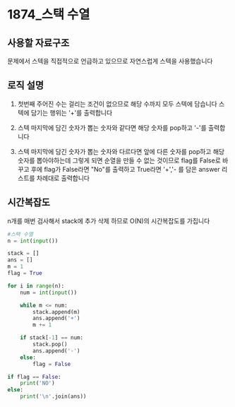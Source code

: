 # 1874_스택 수열

## **사용할 자료구조**
문제에서 스텍을 직접적으로 언급하고 있으므로 자연스럽게 스텍을 사용했습니다

## **로직 설명**
1. 첫번째 주어진 수는 걸리는 조건이 없으므로 해당 수까지 모두 스텍에 담습니다 스텍에 담기는 행위는 '+'를 출력합니다

2. 스텍 마지막에 담긴 숫자가 뽑는 숫자와 같다면 해당 숫자를 pop하고 '-'를 출력합니다

3. 스텍 마지막에 담긴 숫자가 뽑는 숫자와 다르다면 앞에 다른 숫자를 pop하고 해당 숫자를 뽑아야하는데 그렇게 되면 순열을 만들 수 없는 것이므로 flag를 False로 바꾸고 후에 flag가 False라면 "No"를 출력하고 True라면 '+','-
를 담은 answer 리스트를 차례대로 출력합니다

## **시간복잡도**

n개를 매번 검사해서 stack에 추가 삭제 하므로 O(N)의 시간복잡도를 가집니다


```python
#스택 수열
n = int(input())

stack = []
ans = []
m = 1
flag = True

for i in range(n):
    num = int(input())

    while m <= num:
        stack.append(m)
        ans.append('+')
        m += 1

    if stack[-1] == num:
        stack.pop()
        ans.append('-')
    else:
        flag = False

if flag == False:
    print('NO')
else:
    print('\n'.join(ans))